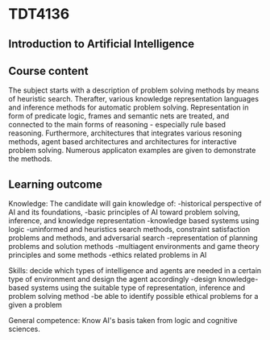 # TDT4136
## Introduction to Artificial Intelligence


## Course content
The subject starts with a description of problem solving methods by means of heuristic search. Therafter, various knowledge representation languages and inference methods for automatic problem solving. Representation in form of predicate logic, frames and semantic nets are treated, and connected to the main forms of reasoning - especially rule based reasoning. Furthermore, architectures that integrates various resoning methods, agent based architectures and architectures for interactive problem solving. Numerous applicaton examples are given to demonstrate the methods.

## Learning outcome
Knowledge: The candidate will gain knowledge of: -historical perspective of AI and its foundations, -basic principles of AI toward problem solving, inference, and knowledge representation -knowledge based systems using logic -uninformed and heuristics search methods, constraint satisfaction problems and methods, and adversarial search -representation of planning problems and solution methods -multiagent environments and game theory principles and some methods -ethics related problems in AI

Skills: decide which types of intelligence and agents are needed in a certain type of environment and design the agent accordingly -design knowledge-based systems using the suitable type of representation, inference and problem solving method -be able to identify possible ethical problems for a given a problem

General competence: Know AI's basis taken from logic and cognitive sciences.
